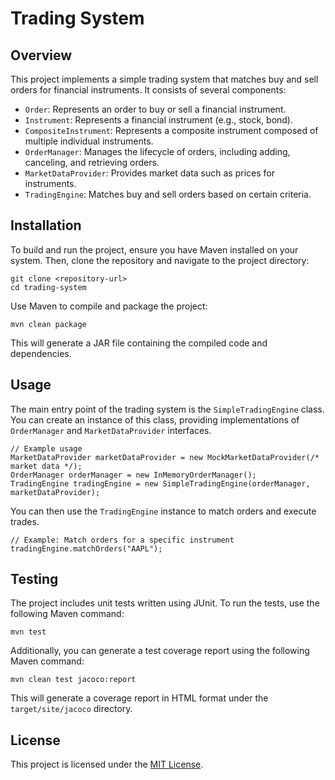 # Trading System

## Overview

This project implements a simple trading system that matches buy and sell orders for financial instruments. It consists of several components:

- `Order`: Represents an order to buy or sell a financial instrument.
- `Instrument`: Represents a financial instrument (e.g., stock, bond).
- `CompositeInstrument`: Represents a composite instrument composed of multiple individual instruments.
- `OrderManager`: Manages the lifecycle of orders, including adding, canceling, and retrieving orders.
- `MarketDataProvider`: Provides market data such as prices for instruments.
- `TradingEngine`: Matches buy and sell orders based on certain criteria.

## Installation

To build and run the project, ensure you have Maven installed on your system. Then, clone the repository and navigate to the project directory:

```
git clone <repository-url>
cd trading-system
```

Use Maven to compile and package the project:

```
mvn clean package
```

This will generate a JAR file containing the compiled code and dependencies.

## Usage

The main entry point of the trading system is the `SimpleTradingEngine` class. You can create an instance of this class, providing implementations of `OrderManager` and `MarketDataProvider` interfaces.

```
// Example usage
MarketDataProvider marketDataProvider = new MockMarketDataProvider(/* market data */);
OrderManager orderManager = new InMemoryOrderManager();
TradingEngine tradingEngine = new SimpleTradingEngine(orderManager, marketDataProvider);
```

You can then use the `TradingEngine` instance to match orders and execute trades.

```
// Example: Match orders for a specific instrument
tradingEngine.matchOrders("AAPL");
```

## Testing

The project includes unit tests written using JUnit. To run the tests, use the following Maven command:

```
mvn test
```

Additionally, you can generate a test coverage report using the following Maven command:

```
mvn clean test jacoco:report
```

This will generate a coverage report in HTML format under the `target/site/jacoco` directory.

## License

This project is licensed under the [MIT License](LICENSE).
